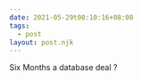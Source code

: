 ```yaml
---
date: 2021-05-29t00:10:16+08:00
tags:
  - post
layout: post.njk
---
```


Six Months a database deal ?
